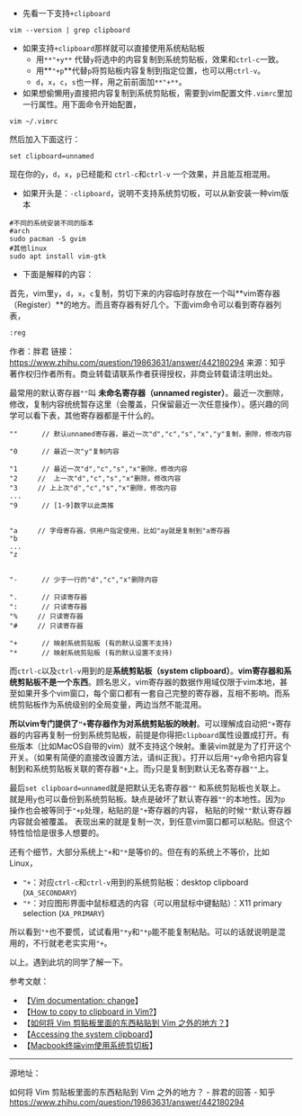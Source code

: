 - 先看一下支持`+clipboard`

```shell
vim --version | grep clipboard
```

- 如果支持`+clipboard`那样就可以直接使用系统粘贴板
  - 用`**"+y**` 代替`y`将选中的内容复制到系统剪贴板，效果和`ctrl-c`一致。
  - 用**`"+p`**代替`p`将剪贴板内容复制到指定位置，也可以用`ctrl-v`。
  - `d`，`x`，`c`，`s`也一样，用之前前面加`**"+**`。
- 如果想偷懒用`y`直接把内容复制到系统剪贴板，需要到vim配置文件`.vimrc`里加一行属性。用下面命令开始配置，

```shell
vim ~/.vimrc
```

然后加入下面这行：

```shell
set clipboard=unnamed
```

现在你的`y`，`d`，`x`，`p`已经能和 `ctrl-c`和`ctrl-v` 一个效果，并且能互相混用。

- 如果开头是：`-clipboard`，说明不支持系统剪切板，可以从新安装一种vim版本

```shell
#不同的系统安装不同的版本
#arch
sudo pacman -S gvim
#其他linux
sudo apt install vim-gtk
```

- 下面是解释的内容：

首先，vim里`y`，`d`，`x`，`c`复制，剪切下来的内容临时存放在一个叫**vim寄存器（Register）**的地方。而且寄存器有好几个。下面vim命令可以看到寄存器列表，

```bash
:reg
```

作者：胖君
链接：https://www.zhihu.com/question/19863631/answer/442180294
来源：知乎
著作权归作者所有。商业转载请联系作者获得授权，非商业转载请注明出处。



最常用的默认寄存器`""`叫 **未命名寄存器（unnamed register）**。最近一次删除，修改，复制内容统统暂存这里（会覆盖，只保留最近一次任意操作）。感兴趣的同学可以看下表，其他寄存器都是干什么的。

```text
""      // 默认unnamed寄存器，最近一次"d","c","s","x","y"复制，删除，修改内容

"0      // 最近一次"y"复制内容

"1      // 最近一次"d","c","s","x"删除，修改内容
"2     //  上一次"d","c","s","x"删除，修改内容
"3     // 上上次"d","c","s","x"删除，修改内容
...     
"9      // [1-9]数字以此类推


"a     // 字母寄存器，供用户指定使用，比如"ay就是复制到"a寄存器
"b
...
"z


"-      // 少于一行的"d","c","x"删除内容

".      // 只读寄存器
":      // 只读寄存器
"%     // 只读寄存器
"#     // 只读寄存器

"+      // 映射系统剪贴板 (有的默认设置不支持)
"*      // 映射系统剪贴板 (有的默认设置不支持)
```



而`ctrl-c`以及`ctrl-v`用到的是**系统剪贴板（system clipboard）**。**vim寄存器和系统剪贴板不是一个东西**。顾名思义，vim寄存器的数据作用域仅限于vim本地，甚至如果开多个vim窗口，每个窗口都有一套自己完整的寄存器，互相不影响。而系统剪贴板作为系统级别的全局变量，两边当然不能混用。

**所以vim专门提供了`"+`寄存器作为对系统剪贴板的映射**。可以理解成自动把`"+`寄存器的内容再复制一份到系统剪贴板，前提是你得把`clipboard`属性设置成打开。有些版本（比如MacOS自带的vim）就不支持这个映射。重装vim就是为了打开这个开关。（如果有简便的直接改设置方法，请纠正我）。打开以后用`"+y`命令把内容复制到和系统剪贴板关联的寄存器`"+`上。而`y`只是复制到默认无名寄存器`""`上。 

最后`set clipboard=unnamed`就是把默认无名寄存器`""` 和系统剪贴板也关联上。 就是用`y`也可以备份到系统剪贴板。缺点是破坏了默认寄存器`""`的本地性。因为`p`操作也会被等同于`"+p`处理，粘贴的是`"+`寄存器的内容， 粘贴的时候`""`默认寄存器内容就会被覆盖。 表现出来的就是复制一次，到任意vim窗口都可以粘贴。但这个特性恰恰是很多人想要的。

还有个细节，大部分系统上`"+`和`"*`是等价的。但在有的系统上不等价，比如Linux，

- `"+`：对应`ctrl-c`和`ctrl-v`用到的系统剪贴板：desktop clipboard (`XA_SECONDARY`)
- `"*`：对应图形界面中鼠标框选的内容（可以用鼠标中键黏贴）：X11 primary selection (`XA_PRIMARY`)

所以看到`"*`也不要慌，试试看用`"*y`和`"*p`能不能复制粘贴。可以的话就说明是混用的，不行就老老实实用`"+`。 



以上。遇到此坑的同学了解一下。



参考文献：

- 【[Vim documentation: change](https://link.zhihu.com/?target=http%3A//vimdoc.sourceforge.net/htmldoc/change.html%23quotequote)】
- 【[How to copy to clipboard in Vim?](https://link.zhihu.com/?target=https%3A//stackoverflow.com/questions/3961859/how-to-copy-to-clipboard-in-vim)】
- 【[如何将 Vim 剪贴板里面的东西粘贴到 Vim 之外的地方？](https://www.zhihu.com/question/19863631)】
- 【[Accessing the system clipboard](https://link.zhihu.com/?target=http%3A//vim.wikia.com/wiki/Accessing_the_system_clipboard)】
- 【[Macbook终端vim使用系统剪切板](https://link.zhihu.com/?target=https%3A//www.jianshu.com/p/270a5013808b)】

---

源地址：

如何将 Vim 剪贴板里面的东西粘贴到 Vim 之外的地方？ - 胖君的回答 - 知乎 https://www.zhihu.com/question/19863631/answer/442180294